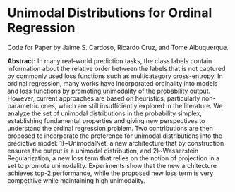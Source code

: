 # Unimodal Distributions for Ordinal Regression

Code for Paper by Jaime S. Cardoso, Ricardo Cruz, and Tomé Albuquerque.

**Abstract:** In many real-world prediction tasks, the class labels contain information about the relative order between the labels that is not captured by commonly used loss functions such as multicategory cross-entropy. In ordinal regression, many works have incorporated ordinality into models and loss functions by promoting unimodality of the probability output. However, current approaches are based on heuristics, particularly non-parametric ones, which are still insufficiently explored in the literature. We analyze the set of unimodal distributions in the probability simplex, establishing fundamental properties and giving new perspectives to understand the ordinal regression problem. Two contributions are then proposed to incorporate the preference for unimodal distributions into the predictive model: 1)~UnimodalNet, a new architecture that by construction ensures the output is a unimodal distribution, and 2)~Wasserstein Regularization, a new loss term that relies on the notion of projection in a set to promote unimodality. Experiments show that the new architecture achieves top-2 performance, while the proposed new loss term is very competitive while maintaining high unimodality.
